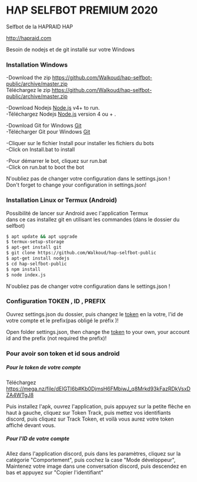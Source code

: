 # HΛP SELFBOT PREMIUM 2020
Selfbot de la HAPRAID HAP

http://hapraid.com

Besoin de nodejs et de git installé sur votre Windows



### Installation Windows
-Download the zip https://github.com/Walkoud/hap-selfbot-public/archive/master.zip <br/>
Téléchargez le zip https://github.com/Walkoud/hap-selfbot-public/archive/master.zip <br/>

-Download Nodejs [Node.js](https://nodejs.org/) v4+ to run. <br/>
-Téléchargez Nodejs  [Node.js](https://nodejs.org/) version 4 ou + .

-Download Git for Windows [Git](https://git-scm.com/download/win) <br/>
-Télécharger Git pour Windows [Git](https://git-scm.com/download/win) 

-Cliquer sur le fichier Install pour installer les fichiers du bots <br/>
-Click on Install.bat to install <br/>

-Pour démarrer le bot, cliquez sur run.bat <br/>
-Click on run.bat to boot the bot <br/>

N'oubliez pas de changer votre configuration dans le settings.json !<br/>
Don't forget to change your configuration in settings.json!

### Installation Linux or Termux (Android)
Possibilité de lancer sur Android avec l'application Termux <br/>
dans ce cas installez git en utilisant les commandes (dans le dossier du selfbot)
```sh
$ apt update && apt upgrade
$ termux-setup-storage
$ apt-get install git
$ git clone https://github.com/Walkoud/hap-selfbot-public
$ apt-get install nodejs
$ cd hap-selfbot-public
$ npm install
$ node index.js
```
N'oubliez pas de changer votre configuration dans le settings.json !


### Configuration TOKEN , ID , PREFIX

Ouvrez settings.json du dossier, puis changez le [token](https://youtu.be/2GBOYptubk4) en la votre, l'id de votre compte et le prefix(pas obligé le préfix )! <br/>

Open folder settings.json, then change the [token](https://youtu.be/2GBOYptubk4) to your own, your account id and the prefix (not required the prefix)! <br/>



### Pour avoir son token et id sous android
 
 ##### Pour le token de votre compte
 
Téléchargez https://mega.nz/file/dEIGTI6b#Kb0DjmsH6FMbiwJ_q8Mrkd93kFazRDkVsxDZA4WTgJ8

Puis installez l'apk, ouvrez l'application, puis appuyez sur la petite flèche en haut à gauche, cliquez sur Token Track, puis mettez vos identifiants discord, puis cliquez sur Track Token, et voilà vous aurez votre token affiché devant vous.

##### Pour l'ID de votre compte 

Allez dans l'application discord, puis dans les paramètres, cliquez sur la catégorie "Comportement", puis cochez la case "Mode développeur", <br/>
Maintenez votre image dans une conversation discord, puis descendez en bas et appuyez sur "Copier l'identifiant"

